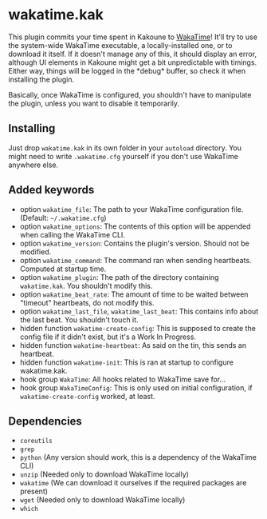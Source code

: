 # wakatime.kak

This plugin commits your time spent in Kakoune to [WakaTime](https://wakatime.com)!
It'll try to use the system-wide WakaTime executable, a locally-installed one, or to download it itself. If it doesn't manage any of this, it should
display an error, although UI elements in Kakoune might get a bit unpredictable with timings. Either way, things will be logged in
the \*debug\* buffer, so check it when installing the plugin.

Basically, once WakaTime is configured, you shouldn't have to manipulate the plugin, unless you want to disable it temporarily.

## Installing

Just drop `wakatime.kak` in its own folder in your `autoload` directory.
You might need to write `.wakatime.cfg` yourself if you don't use WakaTime anywhere else.

## Added keywords

 - option `wakatime_file`: The path to your WakaTime configuration file. (Default: `~/.wakatime.cfg`)
 - option `wakatime_options`: The contents of this option will be appended when calling the WakaTime CLI.
 - option `wakatime_version`: Contains the plugin's version. Should not be modified.
 - option `wakatime_command`: The command ran when sending heartbeats. Computed at startup time.
 - option `wakatime_plugin`: The path of the directory containing `wakatime.kak`. You shouldn't modify this.
 - option `wakatime_beat_rate`: The amount of time to be waited between "timeout" heartbeats, do not modify this.
 - option `wakatime_last_file`, `wakatime_last_beat`: This contains info about the last beat. You shouldn't touch it.
 - hidden function `wakatime-create-config`: This is supposed to create the config file if it didn't exist, but it's a Work In Progress.
 - hidden function `wakatime-heartbeat`: As said on the tin, this sends an heartbeat.
 - hidden function `wakatime-init`: This is ran at startup to configure wakatime.kak.
 - hook group `WakaTime`: All hooks related to WakaTime save for...
 - hook group `WakaTimeConfig`: This is only used on initial configuration, if `wakatime-create-config` worked, at least.

## Dependencies

 - `coreutils`
 - `grep`
 - `python` (Any version should work, this is a dependency of the WakaTime CLI)
 - `unzip` (Needed only to download WakaTime locally)
 - `wakatime` (We can download it ourselves if the required packages are present)
 - `wget` (Needed only to download WakaTime locally)
 - `which`
